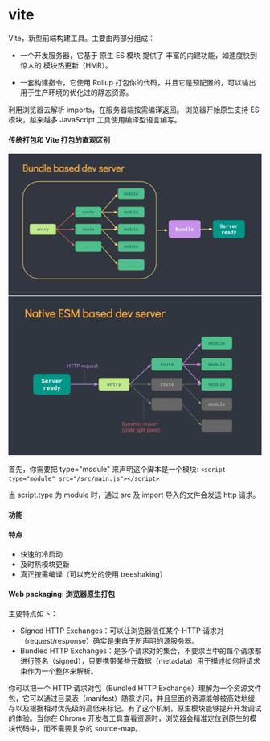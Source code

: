 # vite

Vite，新型前端构建工具。主要由两部分组成：

- 一个开发服务器，它基于 原生 ES 模块 提供了 丰富的内建功能，如速度快到惊人的 模块热更新（HMR）。

- 一套构建指令，它使用 Rollup 打包你的代码，并且它是预配置的，可以输出用于生产环境的优化过的静态资源。

利用浏览器去解析 imports，在服务器端按需编译返回。
浏览器开始原生支持 ES 模块，越来越多 JavaScript 工具使用编译型语言编写。

#### 传统打包和 Vite 打包的直观区别

![blockchain](./images/bundler.png '区块链')
![blockchain](./images/esm.png '区块链')

首先，你需要把 type="module" 来声明这个脚本是一个模块:
`<script type="module" src="/src/main.js"></script>`

当 script.type 为 module 时，通过 src 及 import 导入的文件会发送 http 请求。


#### 功能


#### 特点

- 快速的冷启动
- 及时热模块更新
- 真正按需编译（可以充分的使用 treeshaking）

#### Web packaging: 浏览器原生打包

主要特点如下：

- Signed HTTP Exchanges：可以让浏览器信任某个 HTTP 请求对（request/response）确实是来自于所声明的源服务器。
- Bundled HTTP Exchanges：是多个请求对的集合，不要求当中的每个请求都进行签名（signed），只要携带某些元数据（metadata）用于描述如何将请求束作为一个整体来解析。

你可以把一个 HTTP 请求对包（Bundled HTTP Exchange）理解为一个资源文件包，它可以通过目录表（manifest）随意访问，并且里面的资源能够被高效地缓存以及根据相对优先级的高低来标记。有了这个机制，原生模块能够提升开发调试的体验。当你在 Chrome 开发者工具查看资源时，浏览器会精准定位到原生的模块代码中，而不需要复杂的 source-map。
